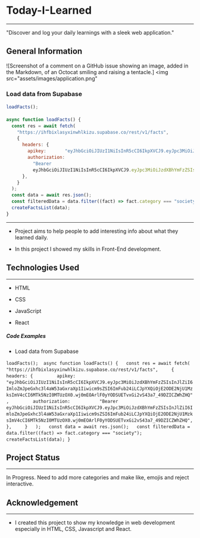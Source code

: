 <h1>Today-I-Learned</h1>
<hr><p>"Discover and log your daily learnings with a sleek web application."</p><h2>General Information</h2>

![Screenshot of a comment on a GitHub issue showing an image, added in the Markdown, of an Octocat smiling and raising a tentacle.]
<img src="assets/images/application.png"




### Load data from Supabase
```javascript
loadFacts();

async function loadFacts() {
  const res = await fetch(
    "https://ihfbixlasyxinwhlkizu.supabase.co/rest/v1/facts",
    {
      headers: {
        apikey:       "eyJhbGciOiJIUzI1NiIsInR5cCI6IkpXVCJ9.eyJpc3MiOiJzdXBhYmFzZSIsInJlZiI6ImloZmJpeGxhc3l4aW53aGxraXp1Iiwicm9sZSI6ImFub24iLCJpYXQiOjE2ODE2NjU1MzksImV4cCI6MTk5NzI0MTUzOX0.wj0mEOArlF0yYODSUETvxGi2vS43a7_49DZICZWhZHQ",
        authorization:
          "Bearer
          eyJhbGciOiJIUzI1NiIsInR5cCI6IkpXVCJ9.eyJpc3MiOiJzdXBhYmFzZSIsInJlZiI6ImloZmJpeGxhc3l4aW53aGxraXp1Iiwicm9sZSI6ImFub24iLCJpYXQiOjE2ODE2NjU1MzksImV4cCI6MTk5NzI0MTUzOX0.wj0mEOArlF0yYODSUETvxGi2vS43a7_49DZICZWhZHQ",
      },
    }
  );
  const data = await res.json();
  const filteredData = data.filter((fact) => fact.category === "society");
  createFactsList(data);
}
```
<hr><ul>
<li>Project aims to help people to add interesting info about what they learned daily.</li>
</ul><ul>
<li>In this project I showed my skills in Front-End development.</li>
</ul><h2>Technologies Used</h2>
<hr><ul>
<li>HTML</li>
</ul><ul>
<li>CSS</li>
</ul><ul>
<li>JavaScript</li>
</ul><ul>
<li>React</li>
</ul><h5>Code Examples</h5><ul>
<li>Load data from Supabase</li>
</ul><p><code>loadFacts();  async function loadFacts() {   const res = await fetch(     "https://ihfbixlasyxinwhlkizu.supabase.co/rest/v1/facts",     {       headers: {         apikey:           "eyJhbGciOiJIUzI1NiIsInR5cCI6IkpXVCJ9.eyJpc3MiOiJzdXBhYmFzZSIsInJlZiI6ImloZmJpeGxhc3l4aW53aGxraXp1Iiwicm9sZSI6ImFub24iLCJpYXQiOjE2ODE2NjU1MzksImV4cCI6MTk5NzI0MTUzOX0.wj0mEOArlF0yYODSUETvxGi2vS43a7_49DZICZWhZHQ",         authorization:           "Bearer eyJhbGciOiJIUzI1NiIsInR5cCI6IkpXVCJ9.eyJpc3MiOiJzdXBhYmFzZSIsInJlZiI6ImloZmJpeGxhc3l4aW53aGxraXp1Iiwicm9sZSI6ImFub24iLCJpYXQiOjE2ODE2NjU1MzksImV4cCI6MTk5NzI0MTUzOX0.wj0mEOArlF0yYODSUETvxGi2vS43a7_49DZICZWhZHQ",       },     }   );   const data = await res.json();   const filteredData = data.filter((fact) =&gt; fact.category === "society");   createFactsList(data); }</code></p><h2>Project Status</h2>
<hr><p>In Progress. Need to add more categories and make like, emojis and reject interactive.</p><h2>Acknowledgement</h2>
<hr><ul>
<li>I created this project to show my knowledge in web development especially in HTML, CSS, Javascript and React.</li>
